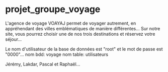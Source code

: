 # projet_groupe_voyage

L'agence de voyage VOAYAJ permet de voyager autrement, en appréhendant des villes emblématiques de manière différentes...
Sur notre site, vous pourrez choisir une de nos trois destinations et réservez votre séjour...

Le nom d'utilisateur de la base de données est "root" et le mot de passe est "0000"...
nom bdd: voyage
nom table: utilisateurs



Jérémy, Lakdar, Pascal et Raphaël...
